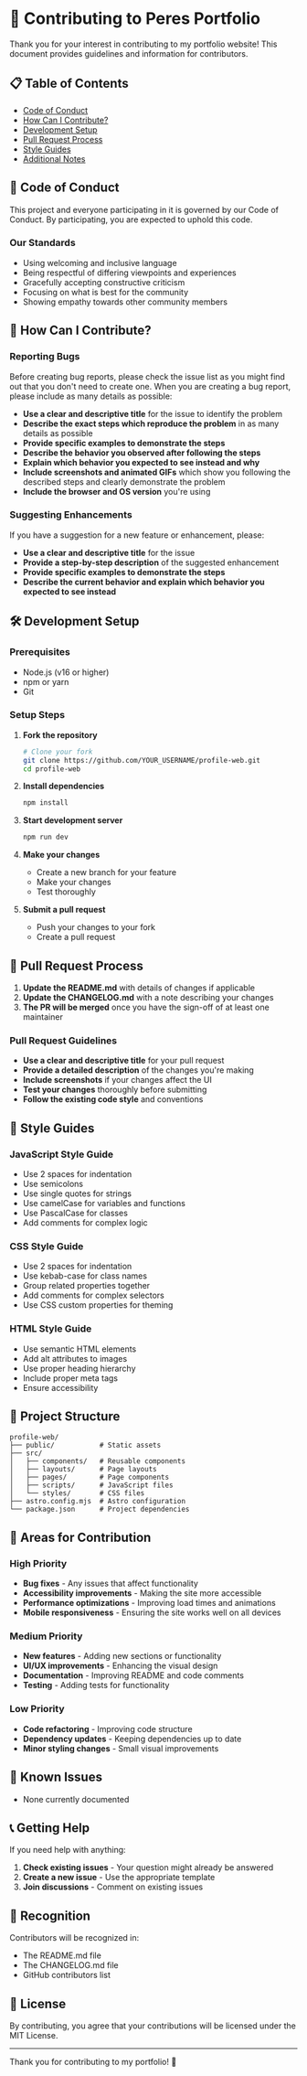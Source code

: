 # 🤝 Contributing to Peres Portfolio

Thank you for your interest in contributing to my portfolio website! This document provides guidelines and information for contributors.

## 📋 Table of Contents

- [Code of Conduct](#code-of-conduct)
- [How Can I Contribute?](#how-can-i-contribute)
- [Development Setup](#development-setup)
- [Pull Request Process](#pull-request-process)
- [Style Guides](#style-guides)
- [Additional Notes](#additional-notes)

## 📜 Code of Conduct

This project and everyone participating in it is governed by our Code of Conduct. By participating, you are expected to uphold this code.

### Our Standards

- Using welcoming and inclusive language
- Being respectful of differing viewpoints and experiences
- Gracefully accepting constructive criticism
- Focusing on what is best for the community
- Showing empathy towards other community members

## 🚀 How Can I Contribute?

### Reporting Bugs

Before creating bug reports, please check the issue list as you might find out that you don't need to create one. When you are creating a bug report, please include as many details as possible:

- **Use a clear and descriptive title** for the issue to identify the problem
- **Describe the exact steps which reproduce the problem** in as many details as possible
- **Provide specific examples to demonstrate the steps**
- **Describe the behavior you observed after following the steps**
- **Explain which behavior you expected to see instead and why**
- **Include screenshots and animated GIFs** which show you following the described steps and clearly demonstrate the problem
- **Include the browser and OS version** you're using

### Suggesting Enhancements

If you have a suggestion for a new feature or enhancement, please:

- **Use a clear and descriptive title** for the issue
- **Provide a step-by-step description** of the suggested enhancement
- **Provide specific examples to demonstrate the steps**
- **Describe the current behavior and explain which behavior you expected to see instead**

## 🛠 Development Setup

### Prerequisites

- Node.js (v16 or higher)
- npm or yarn
- Git

### Setup Steps

1. **Fork the repository**
   ```bash
   # Clone your fork
   git clone https://github.com/YOUR_USERNAME/profile-web.git
   cd profile-web
   ```

2. **Install dependencies**
   ```bash
   npm install
   ```

3. **Start development server**
   ```bash
   npm run dev
   ```

4. **Make your changes**
   - Create a new branch for your feature
   - Make your changes
   - Test thoroughly

5. **Submit a pull request**
   - Push your changes to your fork
   - Create a pull request

## 🔄 Pull Request Process

1. **Update the README.md** with details of changes if applicable
2. **Update the CHANGELOG.md** with a note describing your changes
3. **The PR will be merged** once you have the sign-off of at least one maintainer

### Pull Request Guidelines

- **Use a clear and descriptive title** for your pull request
- **Provide a detailed description** of the changes you're making
- **Include screenshots** if your changes affect the UI
- **Test your changes** thoroughly before submitting
- **Follow the existing code style** and conventions

## 📝 Style Guides

### JavaScript Style Guide

- Use 2 spaces for indentation
- Use semicolons
- Use single quotes for strings
- Use camelCase for variables and functions
- Use PascalCase for classes
- Add comments for complex logic

### CSS Style Guide

- Use 2 spaces for indentation
- Use kebab-case for class names
- Group related properties together
- Add comments for complex selectors
- Use CSS custom properties for theming

### HTML Style Guide

- Use semantic HTML elements
- Add alt attributes to images
- Use proper heading hierarchy
- Include proper meta tags
- Ensure accessibility

## 📁 Project Structure

```
profile-web/
├── public/           # Static assets
├── src/
│   ├── components/   # Reusable components
│   ├── layouts/      # Page layouts
│   ├── pages/        # Page components
│   ├── scripts/      # JavaScript files
│   └── styles/       # CSS files
├── astro.config.mjs  # Astro configuration
└── package.json      # Project dependencies
```

## 🎯 Areas for Contribution

### High Priority
- **Bug fixes** - Any issues that affect functionality
- **Accessibility improvements** - Making the site more accessible
- **Performance optimizations** - Improving load times and animations
- **Mobile responsiveness** - Ensuring the site works well on all devices

### Medium Priority
- **New features** - Adding new sections or functionality
- **UI/UX improvements** - Enhancing the visual design
- **Documentation** - Improving README and code comments
- **Testing** - Adding tests for functionality

### Low Priority
- **Code refactoring** - Improving code structure
- **Dependency updates** - Keeping dependencies up to date
- **Minor styling changes** - Small visual improvements

## 🐛 Known Issues

- None currently documented

## 📞 Getting Help

If you need help with anything:

1. **Check existing issues** - Your question might already be answered
2. **Create a new issue** - Use the appropriate template
3. **Join discussions** - Comment on existing issues

## 🙏 Recognition

Contributors will be recognized in:

- The README.md file
- The CHANGELOG.md file
- GitHub contributors list

## 📄 License

By contributing, you agree that your contributions will be licensed under the MIT License.

---

Thank you for contributing to my portfolio! 🎉 